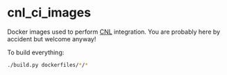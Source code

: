 # cnl_ci_images

Docker images used to perform [CNL](https://github.com/johnmcfarlane/cnl/)
integration. You are probably here by accident but welcome anyway!

To build everything:

```sh
./build.py dockerfiles/*/*
```
